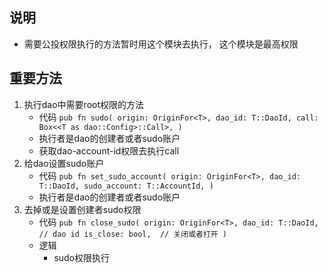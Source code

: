 ## 说明
* 需要公投权限执行的方法暂时用这个模块去执行， 这个模块是最高权限
## 重要方法
1. 执行dao中需要root权限的方法
    * 代码 `pub fn sudo(
        origin: OriginFor<T>,
        dao_id: T::DaoId,
        call: Box<<T as dao::Config>::Call>,
    )`
    * 执行者是dao的创建者或者sudo账户
    * 获取dao-account-id权限去执行call
2. 给dao设置sudo账户
    * 代码 `pub fn set_sudo_account(
        origin: OriginFor<T>,
        dao_id: T::DaoId,
        sudo_account: T::AccountId,
    )`
    * 执行者是dao的创建者或者sudo账户
3. 去掉或是设置创建者sudo权限
    * 代码 `pub fn close_sudo(
            origin: OriginFor<T>,
            dao_id: T::DaoId, // dao id
            is_close: bool,  // 关闭或者打开
        )`
    * 逻辑
        * sudo权限执行